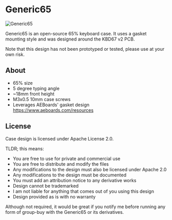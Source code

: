 # Generic65

![Generic65](https://github.com/studiokestra/Generic65/blob/master/img/g65.PNG)

Generic65 is an open-source 65% keyboard case. It uses a gasket mounting style and was designed around the KBD67 v2 PCB.

Note that this design has not been prototyped or tested, please use at your own risk.

## About

* 65% size
* 5 degree typing angle
* ~18mm front height
* M3x0.5 10mm case screws
* Leverages AEBoards' gasket design https://www.aeboards.com/resources

## License
Case design is licensed under Apache License 2.0.

TLDR; this means:

* You are free to use for private and commercial use
* You are free to distribute and modify the files
* Any modifications to the design must also be licensed under Apache 2.0
* Any modifications to the design must be documented
* You must add an attribution notice to any derivative works
* Design cannot be trademarked
* I am not liable for anything that comes out of you using this design
* Design provided as is with no warranty

Although not required, it would be great if you notify me before running any form of group-buy with the Generic65 or its derivatives.